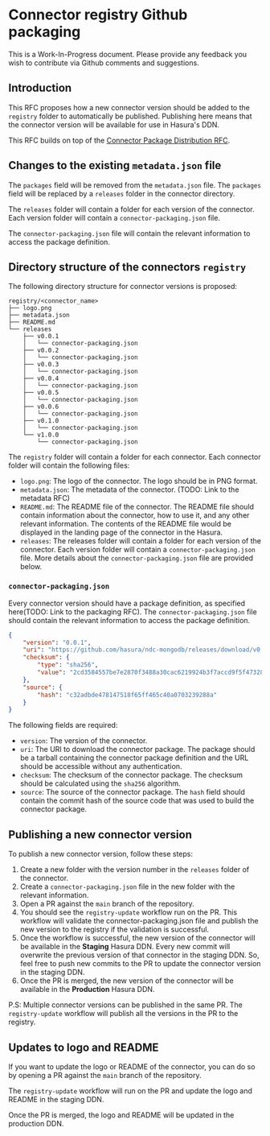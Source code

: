 # Connector registry Github packaging

This is a Work-In-Progress document. Please provide any feedback you wish to contribute via Github comments and suggestions.

## Introduction

This RFC proposes how a new connector version should be added to the `registry` folder to automatically be published. Publishing here
means that the connector version will be available for use in Hasura's DDN.

This RFC builds on top of the [Connector Package Distribution RFC](0002-distribution-gh.md).

## Changes to the existing `metadata.json` file

The `packages` field will be removed from the `metadata.json` file. The `packages` field will be replaced by a `releases` folder in the connector directory.

The `releases` folder will contain a folder for each version of the connector. Each version folder will contain a `connector-packaging.json` file.

The `connector-packaging.json` file will contain the relevant information to access the package definition.

## Directory structure of the connectors `registry`

The following directory structure for connector versions is proposed:

```
registry/<connector_name>
├── logo.png
├── metadata.json
├── README.md
└── releases
    ├── v0.0.1
    │   └── connector-packaging.json
    ├── v0.0.2
    │   └── connector-packaging.json
    ├── v0.0.3
    │   └── connector-packaging.json
    ├── v0.0.4
    │   └── connector-packaging.json
    ├── v0.0.5
    │   └── connector-packaging.json
    ├── v0.0.6
    │   └── connector-packaging.json
    ├── v0.1.0
    │   └── connector-packaging.json
    └── v1.0.0
        └── connector-packaging.json
```

The `registry` folder will contain a folder for each connector. Each connector folder will contain the following files:

- `logo.png`: The logo of the connector. The logo should be in PNG format.
- `metadata.json`: The metadata of the connector. (TODO: Link to the metadata RFC)
- `README.md`: The README file of the connector. The README file should contain information about the connector, how to use it, and any other relevant information. The contents of the README file would be displayed in the landing page of the connector in the Hasura.
- `releases`: The releases folder will contain a folder for each version of the connector. Each version folder will contain a `connector-packaging.json` file. More details about the `connector-packaging.json` file are provided below.


### `connector-packaging.json`

Every connector version should have a package definition, as specified here(TODO: Link to the packaging RFC). The `connector-packaging.json`
file should contain the relevant information to access the package definition.

```json
{
    "version": "0.0.1",
    "uri": "https://github.com/hasura/ndc-mongodb/releases/download/v0.0.1/connector-definition.tgz",
    "checksum": {
        "type": "sha256",
        "value": "2cd3584557be7e2870f3488a30cac6219924b3f7accd9f5f473285323843a0f4"
    },
    "source": {
        "hash": "c32adbde478147518f65ff465c40a0703239288a"
    }
}
```

The following fields are required:

- `version`: The version of the connector.
- `uri`: The URI to download the connector package. The package should be a tarball containing the connector package definition and the URL should be accessible without any authentication.
- `checksum`: The checksum of the connector package. The checksum should be calculated using the `sha256` algorithm.
- `source`: The source of the connector package. The `hash` field should contain the commit hash of the source code that was used to build the connector package.


## Publishing a new connector version

To publish a new connector version, follow these steps:

1. Create a new folder with the version number in the `releases` folder of the connector.
2. Create a `connector-packaging.json` file in the new folder with the relevant information.
3. Open a PR against the `main` branch of the repository.
4. You should see the `registry-update` workflow run on the PR. This workflow will validate the connector-packaging.json file and publish the new version to the registry if the validation is successful.
5. Once the workflow is successful, the new version of the connector will be available in the **Staging** Hasura DDN. Every new commit will overwrite the previous version of that connector in the staging DDN. So, feel free to push new commits to the PR to update the connector version in the staging DDN.
6. Once the PR is merged, the new version of the connector will be available in the **Production** Hasura DDN.


P.S: Multiple connector versions can be published in the same PR. The `registry-update` workflow will publish all the versions in the PR to the registry.


## Updates to logo and README

If you want to update the logo or README of the connector, you can do so by opening a PR against the `main` branch of the repository.

The `registry-update` workflow will run on the PR and update the logo and README in the staging DDN.

Once the PR is merged, the logo and README will be updated in the production DDN.
